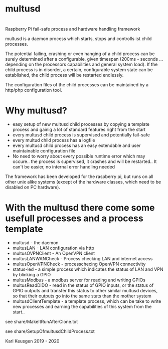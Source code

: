 # multusd
#


Raspberry Pi fail-safe process and hardware handling framework

multusd is a daemon process which starts, stops and controlls ist child processes.

The potential failing, crashing or even hanging of a child process can be surely determined after a configurable, given timespan (200ms - seconds ... depending on the processors capabilities and general system load).
If the child process is in disorder, a certain, configurable system state can be established, the child process will be restarted endlessly.

The configuration files of the child processes can be maintained by a http/php configuration tool.

# Why multusd?

- easy setup of new multusd child processes by copying a template process and gainig a lot of standard features right from the start
- every multusd child process is supervised and potentially fail-safe
- every multud child process has a logfile
- every multusd child process has an easy extendable and user maintainable configuration file
- No need to worry about every possible runtime error which may occure.. the process is supervised, it crashes and will be restarted.. It can't be easier, no internal error handling needed


The framework has been developed for the raspberry pi, but runs on all other unix alike systems (except of the hardware classes, which need to be disabled on PC hardware).

# With the multusd there come some usefull processes and a process template

- multusd - the daemon
- multusLAN - LAN configuration via http
- multusOVPNClient - An OpenVPN client
- multusLANWANCheck - Process checking LAN and internet access
- multusOpenVPNCheck - processchecing OpenVPN connectivity
- status-led - a simple process which indicates the status of LAN and VPN by blinking a GPIO
- multusModbus - a modbus server for reading and writing GPIOs
- multusReadDIDO - read in the status of GPIO inputs, or the status of GPIO outputs and transfer this status to other similar multusd devices, so that their outputs go into the same stats than the mother system
- multusdClientTemplate - a template process, which can be take to write new processes and earning the capabilities of this system from the start.. 

see share/MakeItRunAfterClone.txt

see share/SetupOfmultusdChildProcess.txt

Karl Keusgen
2019 - 2020

